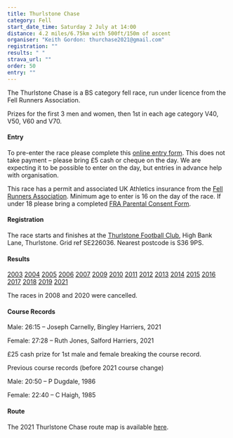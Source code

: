 ```yaml
---
title: Thurlstone Chase
category: Fell
start_date_time: Saturday 2 July at 14:00
distance: 4.2 miles/6.75km with 500ft/150m of ascent
organiser: "Keith Gordon: thurchase2021@gmail.com"
registration: ""
results: " "
strava_url: ""
order: 50
entry: ""
---
```

The Thurlstone Chase is a BS category fell race, run under licence from the Fell Runners Association.

Prizes for the first 3 men and women, then 1st in each age category V40, V50, V60 and V70.

#### Entry

To pre-enter the race please complete this [online entry form](https://thurchase.uk.to/enter.php). This does not take payment &ndash; please bring £5 cash or cheque on the day. We are expecting it to be possible to enter on the day, but entries in advance help with organisation.

This race has a permit and associated UK Athletics insurance from the [Fell Runners Association](https://www.fellrunner.org.uk/fra/for-organisers). Minimum age to enter is 16 on the day of the race. If under 18 please bring a completed [FRA Parental Consent Form](https://races.fellrunner.org.uk/documents/2022/fra-parental-consent-process-form-2022.pdf).

#### Registration

The race starts and finishes at the [Thurlstone Football Club](https://www.google.co.uk/maps/place/THURLSTONE+FOOTBALL+CLUB/@53.5280495,-1.6571955,16.25z/data=!4m5!3m4!1s0x487bd7dfc2a74a0d:0x5788c72b004d0bcb!8m2!3d53.528038!4d-1.6591823), High Bank Lane, Thurlstone. Grid ref SE226036. Nearest postcode is S36 9PS.

#### Results

[2003](https://pfrac.chrishodgson.co.uk/static/results/thurlstone-chase/thurlstone-chase-2003-results.pdf)
[2004](https://pfrac.chrishodgson.co.uk/static/results/thurlstone-chase/thurlstone-chase-2004-results.pdf)
[2005](https://pfrac.chrishodgson.co.uk/static/results/thurlstone-chase/thurlstone-chase-2005-results.pdf)
[2006](https://pfrac.chrishodgson.co.uk/static/results/thurlstone-chase/thurlstone-chase-2006-results.pdf)
[2007](https://pfrac.chrishodgson.co.uk/static/results/thurlstone-chase/thurlstone-chase-2007-results.pdf)
[2009](https://pfrac.chrishodgson.co.uk/static/results/thurlstone-chase/thurlstone-chase-2009-results.pdf)
[2010](https://pfrac.chrishodgson.co.uk/static/results/thurlstone-chase/thurlstone-chase-2010-results.pdf)
[2011](https://pfrac.chrishodgson.co.uk/static/results/thurlstone-chase/thurlstone-chase-2011-results.pdf)
[2012](https://pfrac.chrishodgson.co.uk/static/results/thurlstone-chase/thurlstone-chase-2012-results.pdf)
[2013](https://pfrac.chrishodgson.co.uk/static/results/thurlstone-chase/thurlstone-chase-2013-results.pdf)
[2014](https://pfrac.chrishodgson.co.uk/static/results/thurlstone-chase/thurlstone-chase-2014-results.pdf)
[2015](https://pfrac.chrishodgson.co.uk/static/results/thurlstone-chase/thurlstone-chase-2015-results.pdf)
[2016](https://pfrac.chrishodgson.co.uk/static/results/thurlstone-chase/thurlstone-chase-2016-results.pdf)
[2017](https://pfrac.chrishodgson.co.uk/static/results/thurlstone-chase/thurlstone-chase-2017-results.pdf)
[2018](https://pfrac.chrishodgson.co.uk/static/results/thurlstone-chase/thurlstone-chase-2018-results.pdf)
[2019](https://pfrac.chrishodgson.co.uk/static/results/thurlstone-chase/thurlstone-chase-2019-results.pdf)
[2021](https://pfrac.chrishodgson.co.uk/static/results/thurlstone-chase/thurlstone-chase-2021-results.pdf)

The races in 2008 and 2020 were cancelled.

#### Course Records

Male: 26:15 &ndash; Joseph Carnelly, Bingley Harriers, 2021

Female: 27:28 &ndash; Ruth Jones, Salford Harriers, 2021

£25 cash prize for 1st male and female breaking the course record.

Previous course records (before 2021 course change)

Male: 20:50 &ndash; P Dugdale, 1986

Female: 22:40 &ndash; C Haigh, 1985

#### Route

The 2021 Thurlstone Chase route map is available [here](https://pfrac.chrishodgson.co.uk/static/images/maps/thurlstone-chase-2021.jpg).